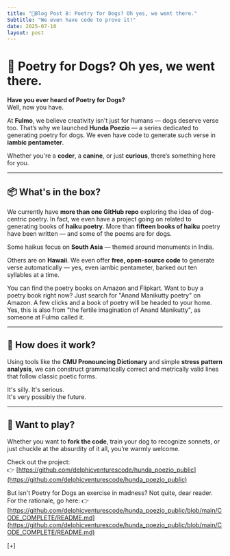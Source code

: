 ```yaml
---
title: "🧵Blog Post 8: Poetry for Dogs? Oh yes, we went there."
Subtitle: "We even have code to prove it!"
date: 2025-07-10
layout: post
---
```


# 🐾 Poetry for Dogs? Oh yes, we went there.

**Have you ever heard of Poetry for Dogs?**  
Well, now you have.

At **Fulmo**, we believe creativity isn't just for humans — dogs deserve verse too. That’s why we launched **Hunda Poezio** — a series dedicated to generating poetry for dogs. We even have code to generate such verse in **iambic pentameter**.

Whether you're a **coder**, a **canine**, or just **curious**, there’s something here for you.

---

## 📦 What's in the box?

We currently have **more than one GitHub repo** exploring the idea of dog-centric poetry. In fact, we even have a project going on related to generating books of **haiku poetry**. More than **fifteen books of haiku** poetry have been written — and some of the poems are for dogs.
 
Some haikus focus on **South Asia** — themed around monuments in India.

Others are on **Hawaii**. We even offer **free, open-source code** to generate verse automatically — yes, even iambic pentameter, barked out ten syllables at a time.

You can find the poetry books on Amazon and Flipkart. Want to buy a poetry book right now? Just search for "Anand Manikutty poetry" on Amazon. A few clicks and a book of poetry will be headed to your home. Yes, this is also from "the fertile imagination of Anand Manikutty", as someone at Fulmo called it.

---

## 🧠 How does it work?

Using tools like the **CMU Pronouncing Dictionary** and simple **stress pattern analysis**, we can construct grammatically correct and metrically valid lines that follow classic poetic forms.  

It's silly. It's serious.  
It's very possibly the future.

---

## 🐶 Want to play?

Whether you want to **fork the code**, train your dog to recognize sonnets, or just chuckle at the absurdity of it all, you’re warmly welcome.

Check out the project:  
👉 [https://github.com/delphicventurescode/hunda_poezio_public](https://github.com/delphicventurescode/hunda_poezio_public)

But isn't Poetry for Dogs an exercise in madness? Not quite, dear reader. For the rationale, go here:
👉 [https://github.com/delphicventurescode/hunda_poezio_public/blob/main/CODE_COMPLETE/README.md](https://github.com/delphicventurescode/hunda_poezio_public/blob/main/CODE_COMPLETE/README.md)

[+]
